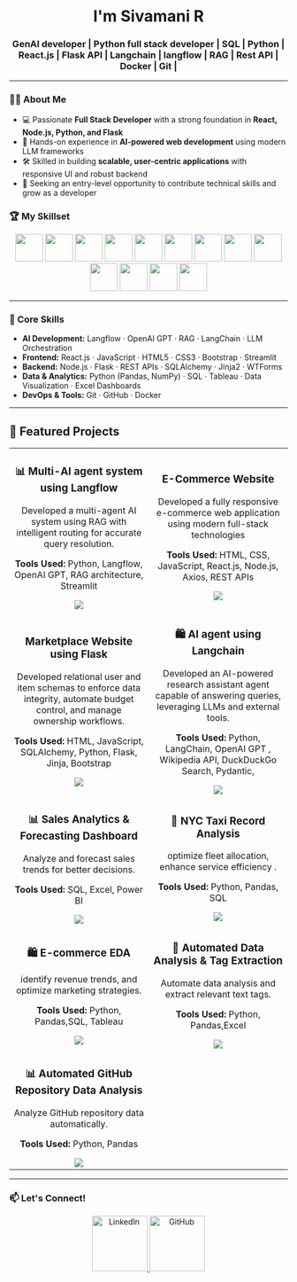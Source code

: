 <h1 align="center">I'm <strong>Sivamani R</strong></h1>
<h3 align="center">GenAI developer | Python full stack developer | SQL | Python | React.js | Flask API | Langchain | langflow | RAG | Rest API | Docker | Git | </h3>

---

### 👨‍💻 About Me  
- 💻 Passionate **Full Stack Developer** with a strong foundation in **React, Node.js, Python, and Flask**  
- 🤖 Hands-on experience in **AI-powered web development** using modern LLM frameworks  
- 🛠️ Skilled in building **scalable, user-centric applications** with responsive UI and robust backend  
- 🚀 Seeking an entry-level opportunity to contribute technical skills and grow as a developer  

### 🏆 My Skillset  
<p align="center">
  <img height="50" src="https://img.icons8.com/color/48/000000/react-native.png"/>
  <img height="50" src="https://img.icons8.com/color/48/000000/nodejs.png"/>
  <img height="50" src="https://img.icons8.com/color/48/000000/python.png"/>
  <img height="50" src="https://img.icons8.com/ios-filled/50/000000/flask.png"/>
  <img height="50" src="https://img.icons8.com/color/48/000000/javascript--v1.png"/>
  <img height="50" src="https://img.icons8.com/color/48/000000/api.png"/>
  <img height="50" src="https://img.icons8.com/external-tal-revivo-color-tal-revivo/48/000000/external-mysql-an-open-source-relational-database-management-system-logo-color-tal-revivo.png"/> 
  <img height="50" src="https://img.icons8.com/color/48/000000/html-5--v1.png"/>
  <img height="50" src="https://img.icons8.com/color/48/000000/css3.png"/>
  <img height="50" src="https://img.icons8.com/color/48/000000/bootstrap.png"/>
  <img height="50" src="https://img.icons8.com/color/48/000000/docker.png"/>
  <img height="50" src="https://img.icons8.com/color/48/000000/git.png"/>
  <img height="50" src="https://img.icons8.com/color/48/000000/github--v1.png"/>
</p>

---

### 🧠 Core Skills  

- **AI Development:** Langflow · OpenAI GPT · RAG · LangChain · LLM Orchestration  
- **Frontend:** React.js · JavaScript · HTML5 · CSS3 · Bootstrap · Streamlit  
- **Backend:** Node.js · Flask · REST APIs · SQLAlchemy · Jinja2 · WTForms  
- **Data & Analytics:** Python (Pandas, NumPy) · SQL · Tableau · Data Visualization · Excel Dashboards  
- **DevOps & Tools:** Git · GitHub · Docker  

---
## 🚀 Featured Projects

<table>
  <tr>
    <td width="45%" align="center">
      <h3>📊 Multi-AI agent system using Langflow </h3>
      <p> Developed a multi-agent AI system using RAG with intelligent routing for accurate query resolution.</p>
      <p><b> Tools Used:</b> Python, Langflow, OpenAI GPT, RAG architecture, Streamlit</p>
      <a href="https://github.com/Rsivamani/Multi-AI-agent-system-using-Langflow">
        <img src="https://img.shields.io/badge/View%20Project-Click%20Here-blue?style=for-the-badge">
      </a>
    </td>
    <td width="45%" align="center">
      <h3>E-Commerce Website</h3>
      <p> Developed a fully responsive e-commerce web application using modern full-stack technologies</p>
      <p><b>Tools Used:</b> HTML, CSS, JavaScript, React.js, Node.js, Axios, REST APIs </p>
      <a href="https://github.com/Rsivamani/Ecommerce-Website">
        <img src="https://img.shields.io/badge/View%20Project-Click%20Here-blue?style=for-the-badge">
      </a>
    </td>
  </tr>
  
  <tr>
<!--      -->
    <td width="45%" align="center">
      <h3>Marketplace Website using Flask </h3>
      <p>Developed relational user and item schemas to enforce data integrity, automate budget control, and manage ownership workflows.</p>
      <p><b>Tools Used:</b> HTML, JavaScript, SQLAlchemy, Python, Flask, Jinja, Bootstrap</p>
      <a href="https://github.com/Rsivamani/Marketplace-Website">
        <img src="https://img.shields.io/badge/View%20Project-Click%20Here-blue?style=for-the-badge">
      </a>
    </td>
    <td width="45%" align="center">
      <h3>🛍️ AI agent using Langchain</h3>
      <p>Developed an AI-powered research assistant agent capable of answering queries, leveraging LLMs and external tools.</p>
      <p><b>Tools Used:</b> Python, LangChain, OpenAI GPT , Wikipedia API, DuckDuckGo Search, Pydantic, </p>
      <a href="https://github.com/Rsivamani/AI-agent-with-python">
        <img src="https://img.shields.io/badge/View%20Project-Click%20Here-blue?style=for-the-badge">
      </a>
    </td>
  </tr>
 <tr>
    <td width="45%" align="center">
      <h3>📊 Sales Analytics & Forecasting Dashboard</h3>
      <p> Analyze and forecast sales trends for better decisions.</p>
      <p><b>Tools Used:</b> SQL, Excel, Power BI</p>
      <a href="https://github.com/Rsivamani/Sales-Analytics-and-Forecasting-Dashboard-">
        <img src="https://img.shields.io/badge/View%20Project-Click%20Here-blue?style=for-the-badge">
      </a>
    </td>
    <td width="45%" align="center">
      <h3>🚕 NYC Taxi Record Analysis</h3>
      <p> optimize fleet allocation, enhance service efficiency .</p>
      <p><b>Tools Used:</b> Python, Pandas, SQL</p>
      <a href="https://github.com/Rsivamani/NYC_taxi_record_analysis">
        <img src="https://img.shields.io/badge/View%20Project-Click%20Here-blue?style=for-the-badge">
      </a>
    </td>
  </tr>
  
  <tr>
    <td width="45%" align="center">
      <h3>🛍️ E-commerce EDA</h3>
      <p> identify revenue trends, and optimize marketing strategies.</p>
      <p><b>Tools Used:</b> Python, Pandas,SQL, Tableau</p>
      <a href="https://github.com/Rsivamani/E-commerce-EDA">
        <img src="https://img.shields.io/badge/View%20Project-Click%20Here-blue?style=for-the-badge">
      </a>
    </td>
    <td width="45%" align="center">
      <h3>🤖 Automated Data Analysis & Tag Extraction</h3>
      <p> Automate data analysis and extract relevant text tags.</p>
      <p><b>Tools Used:</b> Python, Pandas,Excel</p>
      <a href="https://github.com/Rsivamani/Automated-Data-Analysis-Text-Tag-Extraction-">
        <img src="https://img.shields.io/badge/View%20Project-Click%20Here-blue?style=for-the-badge">
      </a>
    </td>
  </tr>

  <tr>
    <td width="45%" align="center">
      <h3>📊 Automated GitHub Repository Data Analysis</h3>
      <p>Analyze GitHub repository data automatically.</p>
      <p><b>Tools Used:</b> Python, Pandas</p>
      <a href="https://github.com/Rsivamani/Automated-GitHub-Repository-Data-Analysis-">
        <img src="https://img.shields.io/badge/View%20Project-Click%20Here-blue?style=for-the-badge">
      </a>
    </td>
  </tr>
</table>


---

### 📫 Let's Connect!  
<p align="center">
  <a href="https://linkedin.com/in/sivamanir">
    <img alt="LinkedIn" width="100px" src="https://img.shields.io/badge/LinkedIn-0077B5?style=for-the-badge&logo=linkedin&logoColor=white" />
  </a>
  <a href="https://github.com/Rsivamani">
    <img alt="GitHub" width="100x" src="https://img.shields.io/badge/GitHub-100000?style=for-the-badge&logo=github&logoColor=white" />
  </a>
  <a href="mailto:sivamani32355@gmail.com">
